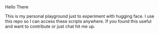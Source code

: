 Hello There

This is my personal playground just to experiment with hugging face.
I use this repo so I can access these scripts anywhere.
If you found this useful and want to contribute or just chat hit me up.